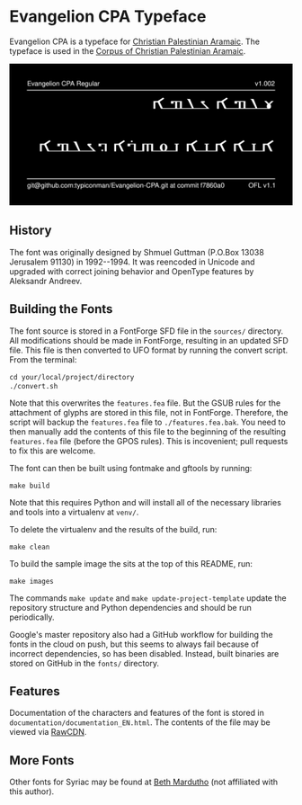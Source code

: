 # Evangelion CPA Typeface

Evangelion CPA is a typeface for [Christian Palestinian Aramaic](https://en.wikipedia.org/wiki/Christian_Palestinian_Aramaic). The typeface is used in the [Corpus of Christian Palestinian Aramaic](https://brill.com/display/serial/CCPA).

![Sample Image](documentation/image2.png)

## History

The font was originally designed by Shmuel Guttman (P.O.Box 13038 Jerusalem 91130) in 1992--1994. It was reencoded in Unicode and upgraded with correct joining behavior and OpenType features by Aleksandr Andreev.

## Building the Fonts

The font source is stored in a FontForge SFD file in the `sources/` directory. All modifications should be made in FontForge, resulting in an updated SFD file. This file is then converted to UFO format by running the convert script. From the terminal:

```
cd your/local/project/directory
./convert.sh
```

Note that this overwrites the `features.fea` file. But the GSUB rules for
the attachment of glyphs are stored in this file, not in FontForge.
Therefore, the script will backup the `features.fea` file to `./features.fea.bak`. You need to then manually add the contents of this file to the beginning
of the resulting `features.fea` file (before the GPOS rules). This is incovenient; pull requests to fix this are welcome.

The font can then be built using fontmake and gftools by running:

```
make build
```

Note that this requires Python and will install all of the necessary libraries and tools into a virtualenv at `venv/`.

To delete the virtualenv and the results of the build, run:

```
make clean
```

To build the sample image the sits at the top of this README, run:

```
make images
```

The commands `make update` and `make update-project-template` update the repository structure and Python dependencies and should be run periodically.

Google's master repository also had a GitHub workflow for building the fonts in the cloud on push, but this seems to always fail because of incorrect dependencies, so has been disabled. Instead, built binaries are stored on GitHub in the `fonts/` directory.

## Features

Documentation of the characters and features of the font is stored in `documentation/documentation_EN.html`.
The contents of the file may be viewed via [RawCDN](https://rawcdn.githack.com/typiconman/Evangelion-CPA/09baac140eb9771ebb9fab5e37e522d4b60dd121/documentation/documentation_EN.html).

## More Fonts

Other fonts for Syriac may be found at [Beth Mardutho](https://bethmardutho.org/resources/syriacpc/) (not affiliated with this author).
